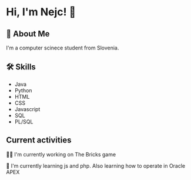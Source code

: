 
# Hi, I'm Nejc! 👋


## 🚀 About Me
I'm a computer scinece student from Slovenia.



## 🛠 Skills
- Java
- Python
- HTML 
- CSS
- Javascript
- SQL
- PL/SQL

## Current activities
👩‍💻 I'm currently working on The Bricks game

🧠 I'm currently learning js and php. Also learning how to operate in Oracle APEX
